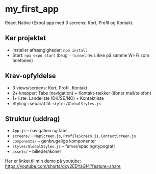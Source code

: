 # my_first_app

React Native (Expo) app med 3 screens: Kort, Profil og Kontakt.

## Kør projektet
- Installer afhængigheder: `npm install`
- Start: `npx expo start` (brug `--tunnel` hvis ikke på samme Wi-Fi som telefonen)

## Krav-opfyldelse
- 3 views/screens: Kort, Profil, Kontakt
- 2+ knapper: Tabs (navigation) + Kontakt-rækker (åbner mail/telefon)
- 1+ liste: Landeliste (DK/SE/NO) + Kontaktliste
- Styling i separat fil: `styles/GlobalStyles.js`

## Struktur (uddrag)
- `App.js` – navigation og tabs
- `screens/` – `MapScreen.js`, `ProfileScreen.js`, `ContactScreen.js`
- `components/` – genbrugelige komponenter
- `styles/GlobalStyles.js` – farver/spacing/typografi
- `assets/` – billeder/ikoner


Her er linket til min demo på youtube:
https://youtube.com/shorts/dxy2EDYaGf4?feature=share